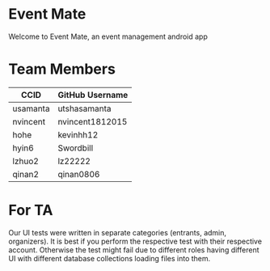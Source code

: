 # Event Mate
Welcome to Event Mate, an event management android app

# Team Members
| CCID          | GitHub Username |
| ------------- |-----------------|
| usamanta      | utshasamanta    |
| nvincent      | nvincent1812015 |
| hohe          | kevinhh12       |
| hyin6         | Swordbill       |
| lzhuo2        | lz22222         |
| qinan2        | qinan0806       |

# For TA
Our UI tests were written in separate categories (entrants, admin, organizers). It is best if you perform the respective test with their respective account. Otherwise the test might fail due to different roles having different UI with different database collections loading files into them.

